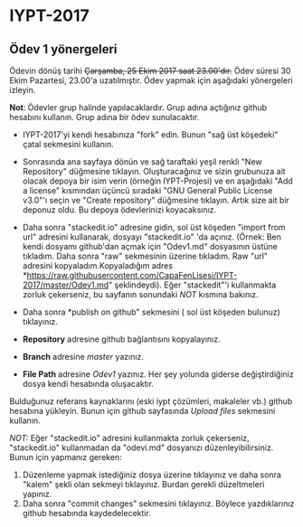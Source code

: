 # IYPT-2017
## Ödev 1 yönergeleri
Ödevin dönüş tarihi ~~Çarşamba,  25 Ekim 2017 saat 23.00'dır.~~ Ödev süresi 30 Ekim Pazartesi, 23.00'a uzatılmıştır.  Ödev yapmak için aşağıdaki yönergeleri izleyin. 

**Not**: Ödevler grup halinde yapılacaklardır. Grup adına açtığınız github hesabını kullanın.  Grup adına bir ödev sunulacaktır. 

* IYPT-2017'yi kendi hesabınıza "fork" edin. Bunun "sağ üst köşedeki" çatal sekmesini kullanın. 
* Sonrasında ana sayfaya dönün ve sağ taraftaki yeşil renkli "New Repository" düğmesine tıklayın. Oluşturacağınız ve sizin grubunuza ait olacak depoya bir isim verin (örneğin IYPT-Projesi) ve en aşağıdaki "Add a license" kısmından üçüncü sıradaki "GNU General Public License v3.0"'ı seçin ve "Create repository" düğmesine tıklayın. Artık size ait bir deponuz oldu. Bu depoya ödevlerinizi koyacaksınız.
*  Daha sonra "stackedit.io" adresine gidin,  sol üst köşeden "import from url" adresini kullanarak, dosyayı  "stackedit.io" 'da açınız. (Örnek: Ben kendi dosyamı github'dan açmak için "Odev1.md" dosyasının üstüne tıkladım. Daha sonra "raw" sekmesinin üzerine tıkladım. Raw "url" adresini kopyaladım.Kopyaladığım adres *https://raw.githubusercontent.com/CapaFenLisesi/IYPT-2017/master/Odev1.md" şeklindeydi). Eğer "stackedit"'i kullanmakta zorluk çekerseniz, bu sayfanın sonundaki *NOT* kısmına bakınız. 

* Daha sonra *publish on github" sekmesini ( sol üst köşeden bulunuz) tıklayınız. 
* **Repository** adresine github bağlantısını kopyalayınız. 
* **Branch** adresine *master* yazınız.
* **File Path** adresine *Odev1* yazınız. 
Her şey yolunda giderse değiştirdiğiniz dosya kendi hesabında oluşacaktır. 

Bulduğunuz referans kaynaklarını (eski iypt çözümleri, makaleler vb.) github hesabına yükleyin. Bunun için github sayfasında *Upload files* sekmesini kullanın. 

*NOT:*
Eğer "stackedit.io" adresini kullanmakta zorluk çekerseniz, "stackedit.io" kullanmadan da "odevi.md" dosyanızı düzenleyibilirsiniz. Bunun için yapmanız gereken:
1. Düzenleme yapmak istediğiniz dosya üzerine tıklayınız ve daha sonra "kalem" şekli olan sekmeyi tıklayınız. Burdan gerekli düzeltmeleri yapınız.
2. Daha sonra "commit changes" sekmesini tıklayınız. Böylece yazdıklarınız github hesabında kaydedelecektir. 





